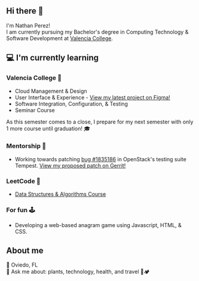 ## Hi there 👋

I'm Nathan Perez! <br>
I am currently pursuing my Bachelor's degree in Computing Technology & Software Development at [Valencia College](https://valenciacollege.edu). 

## 💻  I'm currently learning 
### Valencia College 🏫
- Cloud Management & Design
- User Interface & Experience - [View my latest project on Figma!](https://www.figma.com/proto/XNkJ1jwiRtH6kXNf7SCYA1/QuickList-Prototype?page-id=0%3A1&node-id=2001-201&node-type=frame&viewport=432%2C53%2C0.58&t=eVQovraUXvyPForV-1&scaling=contain&content-scaling=fixed&starting-point-node-id=2001%3A201)
- Software Integration, Configuration, & Testing
- Seminar Course

As this semester comes to a close, I prepare for my next semester with only 1 more course until graduation! 🎓 

### Mentorship 🐛
- Working towards patching [bug #1835186](https://bugs.launchpad.net/tempest/+bug/1835186) in OpenStack's testing suite Tempest. [View my proposed patch on Gerrit!](https://review.opendev.org/c/openstack/tempest/+/935526)

### LeetCode 🧩
- [Data Structures & Algorithms Course](https://leetcode.com/explore/interview/card/leetcodes-interview-crash-course-data-structures-and-algorithms/703/arraystrings/)

### For fun 🕹️
- Developing a web-based anagram game using Javascript, HTML, & CSS. 

## About me
📍 Oviedo, FL <br>
💬 Ask me about: plants, technology, health, and travel 🌱🏕️ <br> 

